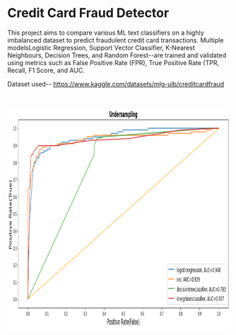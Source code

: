 # Credit Card Fraud Detector

This project aims to compare various ML text classifiers on a highly imbalanced dataset to predict fraudulent credit card transactions. Multiple modelsLogistic Regression, Support Vector Classifier, K-Nearest Neighbours, Decision Trees, and Random Forest--are trained and validated using metrics such as False Positive  Rate (FPR), True Positive Rate (TPR, Recall, F1 Score, and AUC.

Dataset used-- https://www.kaggle.com/datasets/mlg-ulb/creditcardfraud

<br>

<a href="url"><img src="https://github.com/rodeketan/CC_Fraud_Detector/blob/master/Img/output.png" align="left" height="500" width="950"></a>
